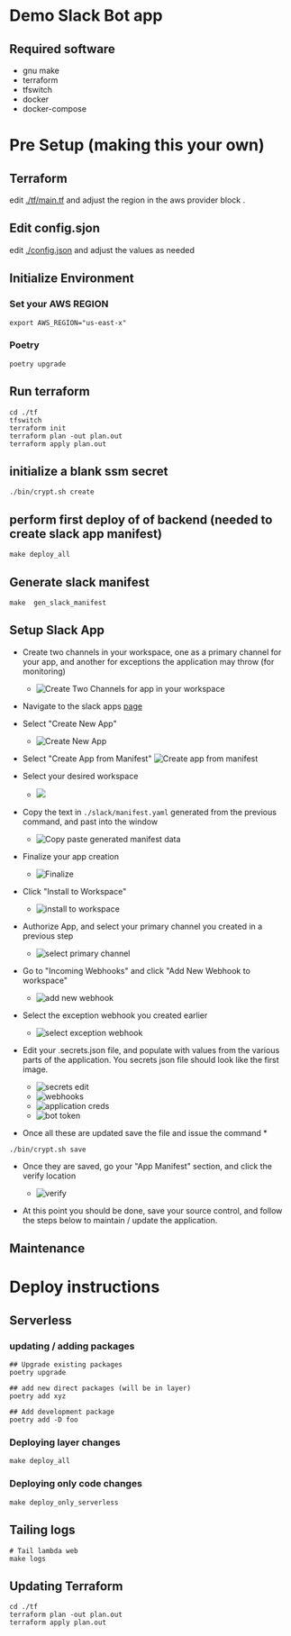 # Demo Slack Bot app

## Required software
* gnu make
* terraform
* tfswitch
* docker
* docker-compose


# Pre Setup (making this your own)
## Terraform
edit [./tf/main.tf](./tf/main.tf) and adjust the region in the aws provider
block .

## Edit config.sjon
edit [./config.json](./config.json) and adjust the values as needed


## Initialize Environment

### Set your AWS REGION
```
export AWS_REGION="us-east-x"
```

### Poetry
`poetry upgrade`

## Run terraform
```
cd ./tf
tfswitch
terraform init
terraform plan -out plan.out
terraform apply plan.out
```

## initialize a blank ssm secret
```
./bin/crypt.sh create
```

## perform first deploy of of backend (needed to create slack app manifest)
```
make deploy_all
```

## Generate slack manifest
```
make  gen_slack_manifest
```

## Setup Slack App
* Create two channels in your workspace, one as a primary channel for your app,
    and another for exceptions the application may throw (for monitoring)
    * ![Create Two Channels for app in your workspace](./media/create_slack_channels_for_app.png)

* Navigate to the slack apps [page](https://api.slack.com/apps/)
* Select "Create New App"
    * ![Create New App](./media/create_new_app.png)
* Select "Create App from Manifest"
    ![Create app from manifest](./media/create_new_from_manifest.png)

* Select your desired workspace
    * ![](./media/create_new_select_workspace.png)

* Copy the text in `./slack/manifest.yaml` generated from the previous command,
    and past into the window
    * ![Copy paste generated manifest data](./media/create_new_paste_manifest.png)

* Finalize your app creation
    * ![Finalize](./media/create_new_finalize.png)

* Click "Install to Workspace"
    * ![install to workspace](./media/install_app_start.png)

* Authorize App, and select your primary channel you created in a previous step
    * ![select primary channel](./media/install_app_authorize.png)

* Go to "Incoming Webhooks" and click "Add New Webhook to workspace"
    * ![add new webhook](./media/wh_add_new_webhook.png)

* Select the exception webhook you created earlier
    * ![select exception webhook](./media/wh_create_exception_webhook.png)

* Edit your .secrets.json file, and populate with values from the various parts
of the application. You secrets json file should look like the first image.
    * ![secrets edit](./media/creds_secrets_json_edit.png)
    * ![webhooks](./media/creds_webhook_copy_paste.png)
    * ![application creds](./media/creds_app.png)
    * ![bot token](./media/creds_bot_token.png)

* Once all these are updated save the file and issue the command
    *
```
./bin/crypt.sh save
```

* Once they are saved, go your "App Manifest" section, and click the verify
location
    * ![verify](./media/verify_endpoint.png)

* At this point you should be done, save your source control, and follow the
steps below to maintain / update the application.



## Maintenance

# Deploy instructions

## Serverless

### updating / adding packages
```
## Upgrade existing packages
poetry upgrade

## add new direct packages (will be in layer)
poetry add xyz

## Add development package
poetry add -D foo
```

### Deploying layer changes
```
make deploy_all
```

### Deploying only code changes
```
make deploy_only_serverless
```

## Tailing logs
```
# Tail lambda web
make logs
```

## Updating Terraform

```
cd ./tf
terraform plan -out plan.out
terraform apply plan.out
```

